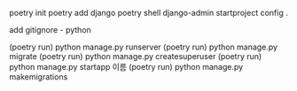 poetry init
poetry add django
poetry shell
django-admin startproject config .

add gitignore - python

(poetry run) python manage.py runserver
(poetry run) python manage.py migrate
(poetry run) python manage.py createsuperuser
(poetry run) python manage.py startapp 이름
(poetry run) python manage.py makemigrations
